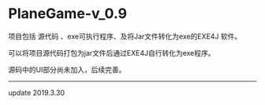 # PlaneGame-v_0.9
项目包括 源代码 、exe可执行程序、及将Jar文件转化为exe的EXE4J 软件。

可以将项目源代码打包为jar文件后通过EXE4J自行转化为exe程序。

源码中的UI部分尚未加入，后续完善。


*************************
update 2019.3.30
